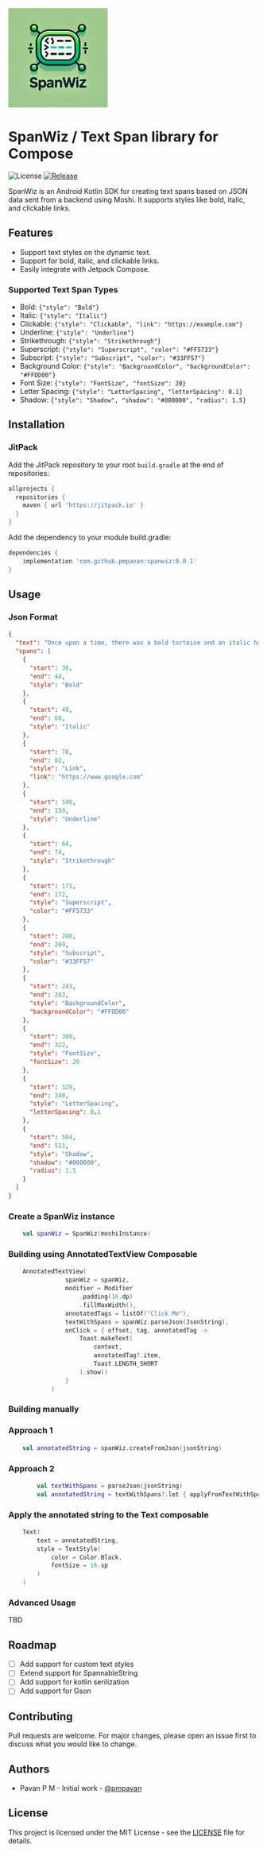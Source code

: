 <img src="https://github.com/pmpavan/spanwiz/blob/master/raw/main/logo.webp" alt="SpanWiz Icon" width="200" height="200">

# SpanWiz / Text Span library for Compose

![License](https://img.shields.io/badge/License-Apache%202.0-blue.svg)
[![Release](https://jitpack.io/v/pmpavan/spanwiz.svg)](https://jitpack.io/#pmpavan/spanwiz)

SpanWiz is an Android Kotlin SDK for creating text spans based on JSON data sent from a backend using Moshi. It supports styles like bold, italic, and clickable links.

## Features

- Support text styles on the dynamic text.
- Support for bold, italic, and clickable links.
- Easily integrate with Jetpack Compose.

### Supported Text Span Types
- Bold: `{"style": "Bold"}`
- Italic: `{"style": "Italic"}`
- Clickable: `{"style": "Clickable", "link": "https://example.com"}`
- Underline: `{"style": "Underline"}`
- Strikethrough: `{"style": "Strikethrough"}`
- Superscript: `{"style": "Superscript", "color": "#FF5733"}`
- Subscript: `{"style": "Subscript", "color": "#33FF57"}`
- Background Color: `{"style": "BackgroundColor", "backgroundColor": "#FFDD00"}`
- Font Size: `{"style": "FontSize", "fontSize": 20}`
- Letter Spacing: `{"style": "LetterSpacing", "letterSpacing": 0.1}`
- Shadow: `{"style": "Shadow", "shadow": "#000000", "radius": 1.5}`

## Installation
### JitPack

Add the JitPack repository to your root `build.gradle` at the end of repositories:

```groovy
allprojects {
  repositories {
    maven { url 'https://jitpack.io' }
  }
}
```

Add the dependency to your module build.gradle:

```groovy
dependencies {
    implementation 'com.github.pmpavan:spanwiz:0.0.1'
}
```


## Usage
### Json Format
```json
{
  "text": "Once upon a time, there was a bold tortoise and an italic hare who decided to race each other. The hare, known for his speed, was confident he would win easily. However, the underlined tortoise had a different plan. While the hare took a nap, the tortoise kept going at a steady pace. Everyone was amazed when the tortoise crossed the finish line with a bright background color. The moral of the story: slow and steady wins the race with a larger font size and noticeable letter spacing. There was even a shadow.",
  "spans": [
    {
      "start": 30,
      "end": 44,
      "style": "Bold"
    },
    {
      "start": 49,
      "end": 60,
      "style": "Italic"
    },
    {
      "start": 78,
      "end": 82,
      "style": "Link",
      "link": "https://www.google.com"
    },
    {
      "start": 140,
      "end": 159,
      "style": "Underline"
    },
    {
      "start": 64,
      "end": 74,
      "style": "Strikethrough"
    },
    {
      "start": 171,
      "end": 172,
      "style": "Superscript",
      "color": "#FF5733"
    },
    {
      "start": 200,
      "end": 209,
      "style": "Subscript",
      "color": "#33FF57"
    },
    {
      "start": 243,
      "end": 283,
      "style": "BackgroundColor",
      "backgroundColor": "#FFDD00"
    },
    {
      "start": 309,
      "end": 322,
      "style": "FontSize",
      "fontSize": 20
    },
    {
      "start": 329,
      "end": 348,
      "style": "LetterSpacing",
      "letterSpacing": 0.1
    },
    {
      "start": 504,
      "end": 511,
      "style": "Shadow",
      "shadow": "#000000",
      "radius": 1.5
    }
  ]
}
```

### Create a SpanWiz instance
```kotlin
    val spanWiz = SpanWiz(moshiInstance)
```

### Building using AnnotatedTextView Composable
```kotlin
    AnnotatedTextView(
                spanWiz = spanWiz,
                modifier = Modifier
                    .padding(16.dp)
                    .fillMaxWidth(),
                annotatedTags = listOf("Click Me"),
                textWithSpans = spanWiz.parseJson(JsonString),
                onClick = { offset, tag, annotatedTag ->
                    Toast.makeText(
                        context,
                        annotatedTag?.item,
                        Toast.LENGTH_SHORT
                    ).show()
                }
            )
```

### Building manually

### Approach 1
```kotlin
    val annotatedString = spanWiz.createFromJson(jsonString)
```

### Approach 2
```kotlin
        val textWithSpans = parseJson(jsonString)
        val annotatedString = textWithSpans?.let { applyFromTextWithSpans(textWithSpans) }
```

### Apply the annotated string to the Text composable
```kotlin
    Text(
        text = annotatedString,
        style = TextStyle(
            color = Color.Black,
            fontSize = 16.sp
        )
    )
```

### Advanced Usage
TBD

## Roadmap
- [ ] Add support for custom text styles
- [ ] Extend support for SpannableString
- [ ] Add support for kotlin serilization
- [ ] Add support for Gson

## Contributing
Pull requests are welcome. For major changes, please open an issue first to discuss what you would like to change.

## Authors
- Pavan P M - Initial work - [@pmpavan](https://github.com/pmpavan)

## License
This project is licensed under the MIT License - see the [LICENSE](LICENSE) file for details.


